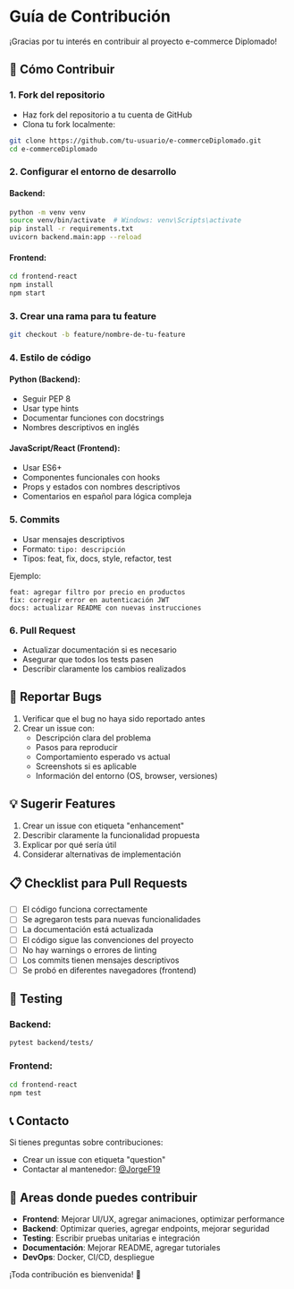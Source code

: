 # Guía de Contribución

¡Gracias por tu interés en contribuir al proyecto e-commerce Diplomado! 

## 🤝 Cómo Contribuir

### 1. Fork del repositorio
- Haz fork del repositorio a tu cuenta de GitHub
- Clona tu fork localmente:
```bash
git clone https://github.com/tu-usuario/e-commerceDiplomado.git
cd e-commerceDiplomado
```

### 2. Configurar el entorno de desarrollo

#### Backend:
```bash
python -m venv venv
source venv/bin/activate  # Windows: venv\Scripts\activate
pip install -r requirements.txt
uvicorn backend.main:app --reload
```

#### Frontend:
```bash
cd frontend-react
npm install
npm start
```

### 3. Crear una rama para tu feature
```bash
git checkout -b feature/nombre-de-tu-feature
```

### 4. Estilo de código

#### Python (Backend):
- Seguir PEP 8
- Usar type hints
- Documentar funciones con docstrings
- Nombres descriptivos en inglés

#### JavaScript/React (Frontend):
- Usar ES6+
- Componentes funcionales con hooks
- Props y estados con nombres descriptivos
- Comentarios en español para lógica compleja

### 5. Commits
- Usar mensajes descriptivos
- Formato: `tipo: descripción`
- Tipos: feat, fix, docs, style, refactor, test

Ejemplo:
```
feat: agregar filtro por precio en productos
fix: corregir error en autenticación JWT
docs: actualizar README con nuevas instrucciones
```

### 6. Pull Request
- Actualizar documentación si es necesario
- Asegurar que todos los tests pasen
- Describir claramente los cambios realizados

## 🐛 Reportar Bugs

1. Verificar que el bug no haya sido reportado antes
2. Crear un issue con:
   - Descripción clara del problema
   - Pasos para reproducir
   - Comportamiento esperado vs actual
   - Screenshots si es aplicable
   - Información del entorno (OS, browser, versiones)

## 💡 Sugerir Features

1. Crear un issue con etiqueta "enhancement"
2. Describir claramente la funcionalidad propuesta
3. Explicar por qué sería útil
4. Considerar alternativas de implementación

## 📋 Checklist para Pull Requests

- [ ] El código funciona correctamente
- [ ] Se agregaron tests para nuevas funcionalidades
- [ ] La documentación está actualizada
- [ ] El código sigue las convenciones del proyecto
- [ ] No hay warnings o errores de linting
- [ ] Los commits tienen mensajes descriptivos
- [ ] Se probó en diferentes navegadores (frontend)

## 🧪 Testing

### Backend:
```bash
pytest backend/tests/
```

### Frontend:
```bash
cd frontend-react
npm test
```

## 📞 Contacto

Si tienes preguntas sobre contribuciones:
- Crear un issue con etiqueta "question"
- Contactar al mantenedor: [@JorgeF19](https://github.com/JorgeF19)

## 🎯 Areas donde puedes contribuir

- **Frontend**: Mejorar UI/UX, agregar animaciones, optimizar performance
- **Backend**: Optimizar queries, agregar endpoints, mejorar seguridad
- **Testing**: Escribir pruebas unitarias e integración
- **Documentación**: Mejorar README, agregar tutoriales
- **DevOps**: Docker, CI/CD, despliegue

¡Toda contribución es bienvenida! 🚀